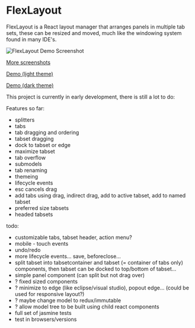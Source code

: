 # FlexLayout

FlexLayout is a React layout manager that arranges panels in multiple tab sets, these can be
resized and moved, much like the windowing system found in many IDE's.

![FlexLayout Demo Screenshot](/../screenshots/github_images/v0.01/tab_overflow_menu.png?raw=true "FlexLayout Demo Screenshot")

[More screenshots](https://rawgit.com/caplin/FlexLayout/screenshots/github_images/v0.01/images.html)

[Demo (light theme)](https://rawgit.com/caplin/FlexLayout/demos/demos/v0.01/index.html)

[Demo (dark theme)](https://rawgit.com/caplin/FlexLayout/demos/demos/v0.01/index_dark.html)

This project is currently in early development, there is still a lot to do:

Features so far:
*	splitters
*	tabs
*	tab dragging and ordering
*	tabset dragging
*	dock to tabset or edge
*	maximize tabset
*	tab overflow
*	submodels
*	tab renaming
*	themeing
*	lifecycle events
*   esc cancels drag
*   add tabs using drag, indirect drag, add to active tabset, add to named tabset
*   preferred size tabsets
*   headed tabsets


todo:
* customizable tabs, tabset header, action menu?
*	mobile - touch events
* undo/redo
*	more lifecycle events... save, beforeclose...
* split tabset into tabsetcontainer and tabset (= container of tabs only) components, then tabset can be docked to top/bottom of tabset...
*	simple panel component (can split but not drag over)
*	? fixed sized components
*	? minimize to edge (like eclipse/visual studio), popout edge... (could be used for responsive layout?)
*	? maybe change model to redux/immutable
*	? allow model tree to be built using child react components
*	full set of jasmine tests
*	test in browsers/versions
